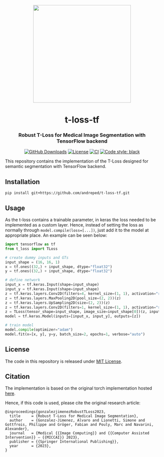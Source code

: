 <div align="center">
<img src="./assets/tloss.gif" width="320">
<h1 align="center">t-loss-tf</h1>
<h3 align="center">Robust T-Loss for Medical Image Segmentation with TensorFlow backend</h3>

[![GitHub Downloads](https://img.shields.io/github/downloads/andreped/t-loss-tf/total?label=GitHub%20downloads&logo=github)](https://github.com/andreped/t-loss-tf/releases)
[![License](https://img.shields.io/badge/License-MIT-green.svg)](https://opensource.org/licenses/MIT)
[![CI](https://github.com/andreped/t-loss-tf/workflows/tests/badge.svg)](https://github.com/andreped/t-loss-tf/actions)
<a href="https://github.com/psf/black"><img alt="Code style: black" src="https://img.shields.io/badge/code%20style-black-000000.svg"></a>

</div>

This repository contains the implementation of the T-Loss designed for semantic segmentation with TensorFlow backend.

## Installation

```
pip install git+https://github.com/andreped/t-loss-tf.git
```

## Usage
As the t-loss contains a trainable parameter, in keras the loss needed to be implemented as a custom layer.
Hence, instead of setting the loss as normally through `model.compile(loss=[...])`, just add it to the model
at appropriate place. An example can be seen below:

```python
import tensorflow as tf
from t_loss import TLoss

# create dummy inputs and GTs
input_shape = (16, 16, 1)
x = tf.ones((32,) + input_shape, dtype="float32")
y = tf.ones((32,) + input_shape, dtype="float32")

# define network
input_x = tf.keras.Input(shape=input_shape)
input_y = tf.keras.Input(shape=input_shape)
z = tf.keras.layers.Conv2D(filters=4, kernel_size=(1, 1), activation="relu")(input_x)
z = tf.keras.layers.MaxPooling2D(pool_size=(2, 2))(z)
z = tf.keras.layers.UpSampling2D(size=(2, 2))(z)
z = tf.keras.layers.Conv2D(filters=1, kernel_size=(1, 1), activation="sigmoid")(z)
z = TLoss(tensor_shape=input_shape, image_size=input_shape[0])(z, input_y)
model = tf.keras.Model(inputs=[input_x, input_y], outputs=[z])

# train model
model.compile(optimizer="adam")
model.fit(x=[x, y], y=y, batch_size=2, epochs=1, verbose="auto")
```

## License
The code in this repository is released under [MIT License](https://github.com/andreped/t-loss-tf/blob/main/LICENSE).

## Citation
The implementation is based on the original torch implementation hosted [here](https://github.com/Digital-Dermatology/t-loss).

Hence, if this code is used, please cite the original research article:
```
@inproceedings{gonzalezjimenezRobustTLoss2023,
  title     = {Robust T-Loss for Medical Image Segmentation},
  author    = {Gonzalez-Jimenez, Alvaro and Lionetti, Simone and Gottfrois, Philippe and Gröger, Fabian and Pouly, Marc and Navarini, Alexander},
  journal   = {Medical {{Image Computing}} and {{Computer Assisted Intervention}} – {{MICCAI}} 2023},
  publisher = {{Springer International Publishing}},
  year      = {2023},
}
```

